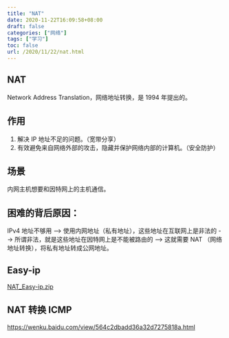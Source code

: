 ```yaml
---
title: "NAT"
date: 2020-11-22T16:09:58+08:00
draft: false
categories: ["网络"]
tags: ["学习"]
toc: false
url: /2020/11/22/nat.html
---
```


## NAT

Network Address Translation，网络地址转换，是 1994 年提出的。

## 作用

1. 解决 IP 地址不足的问题。（宽带分享）
2. 有效避免来自网络外部的攻击，隐藏并保护网络内部的计算机。（安全防护）

## 场景

内网主机想要和因特网上的主机通信。

## 困难的背后原因：

IPv4 地址不够用 --> 使用内网地址（私有地址），这些地址在互联网上是非法的 --> 所谓非法，就是这些地址在因特网上是不能被路由的 --> 这就需要 NAT （网络地址转换），将私有地址转成公网地址。

## Easy-ip

 [NAT_Easy-ip.zip](/files/NAT_Easy-ip.zip) 



## NAT 转换 ICMP

https://wenku.baidu.com/view/564c2dbadd36a32d7275818a.html

